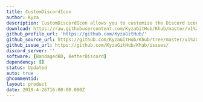 ```yaml
---
title: CustomDiscordIcon
author: Kyza
description: CustomDiscordIcon allows you to customize the Discord icon on your taskbar.
download: https://raw.githubusercontent.com/KyzaGitHub/Khub/master/v1%20Plugins/CustomDiscordIcon/CustomDiscordIcon.plugin.js
github_profile_url: 'https://github.com/KyzaGitHub/'
github_source_url: https://github.com/KyzaGitHub/Khub/tree/master/v1%20Plugins/CustomDiscordIcon
github_issue_url: https://github.com/KyzaGitHub/Khub/issues/
discord_server: ''
software: [BandagedBD, BetterDiscord]
dependency: []
status: Updated
auto: true
ghcommentid:
layout: product
date: 2019-4-26T16:00:00.000Z
---
```


